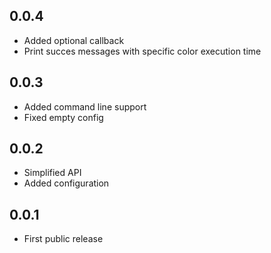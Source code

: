 ## 0.0.4
- Added optional callback
- Print succes messages with specific color execution time

## 0.0.3
- Added command line support
- Fixed empty config

## 0.0.2
- Simplified API
- Added configuration

## 0.0.1
- First public release
